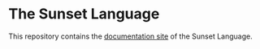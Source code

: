 # The Sunset Language

This repository contains the [documentation site](https://sunset-lang.github.io/sunset-docs) of the Sunset Language.
